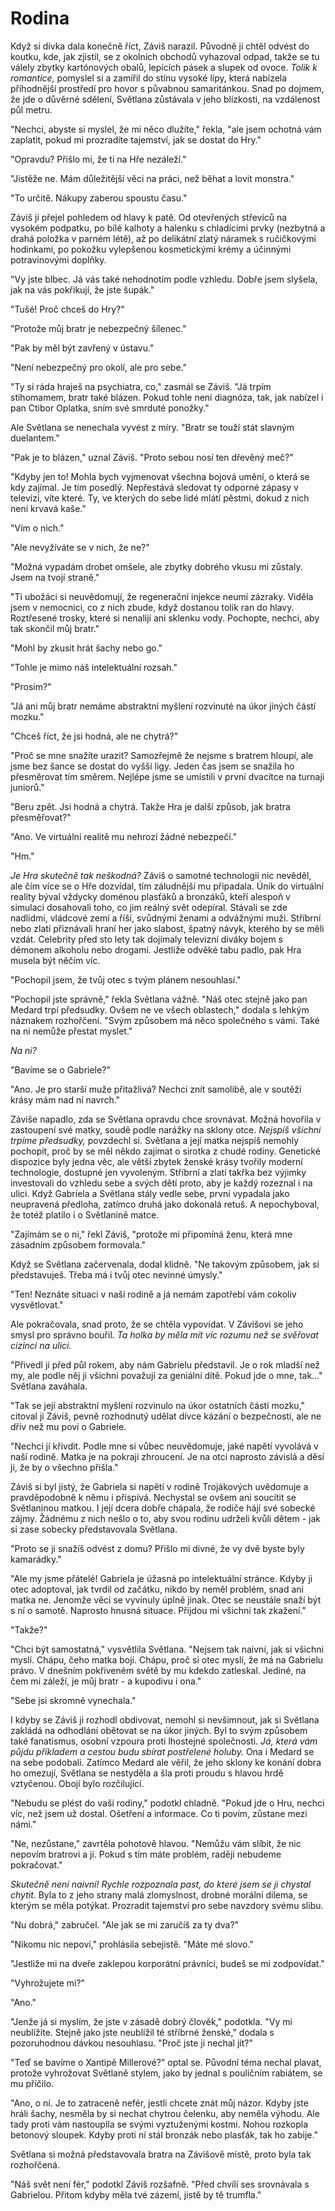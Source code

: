 # Rodina

Když si dívka dala konečně říct, Záviš narazil. Původně ji chtěl odvést do koutku, kde, jak zjistil, se z okolních obchodů vyhazoval odpad, takže se tu válely zbytky kartónových obalů, lepících pásek a slupek od ovoce. *Tolik k romantice,* pomyslel si a zamířil do stínu vysoké lípy, která nabízela příhodnější prostředí pro hovor s půvabnou samaritánkou. Snad po dojmem, že jde o důvěrné sdělení, Světlana zůstávala v jeho blízkosti, na vzdálenost půl metru.

"Nechci, abyste si myslel, že mi něco dlužíte," řekla, "ale jsem ochotná vám zaplatit, pokud mi prozradíte tajemství, jak se dostat do Hry."

"Opravdu? Přišlo mi, že ti na Hře nezáleží."

"Jistěže ne. Mám důležitější věci na práci, než běhat a lovit monstra."

"To určitě. Nákupy zaberou spoustu času."

Záviš ji přejel pohledem od hlavy k patě. Od otevřených střevíců na vysokém podpatku, po bílé kalhoty a halenku s chladícími prvky (nezbytná a drahá položka v parném létě), až po delikátní zlatý náramek s ručičkovými hodinkami, po pokožku vylepšenou kosmetickými krémy a účinnými potravinovými doplňky.

"Vy jste blbec. Já vás také nehodnotím podle vzhledu. Dobře jsem slyšela, jak na vás pokřikují, že jste šupák."

"Tušé! Proč chceš do Hry?"

"Protože můj bratr je nebezpečný šílenec."

"Pak by měl být zavřený v ústavu."

"Není nebezpečný pro okolí, ale pro sebe."

"Ty si ráda hraješ na psychiatra, co," zasmál se Záviš. "Já trpím stihomamem, bratr také blázen. Pokud tohle není diagnóza, tak, jak nabízel i pan Ctibor Oplatka, sním své smrduté ponožky."

Ale Světlana se nenechala vyvést z míry. "Bratr se touží stát slavným duelantem."

"Pak je to blázen," uznal Záviš. "Proto sebou nosí ten dřevěný meč?"

"Kdyby jen to! Mohla bych vyjmenovat všechna bojová umění, o která se kdy zajímal. Je tím posedlý. Nepřestává sledovat ty odporné zápasy v televizi, víte které. Ty, ve kterých do sebe lidé mlátí pěstmi, dokud z nich není krvavá kaše."

"Vím o nich."

"Ale nevyžíváte se v nich, že ne?"

"Možná vypadám drobet omšele, ale zbytky dobrého vkusu mi zůstaly. Jsem na tvojí straně."

"Ti ubožáci si neuvědomují, že regenerační injekce neumí zázraky. Viděla jsem v nemocnici, co z nich zbude, když dostanou tolik ran do hlavy. Roztřesené trosky, které si nenalijí ani sklenku vody. Pochopte, nechci, aby tak skončil můj bratr."

"Mohl by zkusit hrát šachy nebo go."

"Tohle je mimo náš intelektuální rozsah."

"Prosím?"

"Já ani můj bratr nemáme abstraktní myšlení rozvinuté na úkor jiných částí mozku."

"Chceš říct, že jsi hodná, ale ne chytrá?"

"Proč se mne snažíte urazit? Samozřejmě že nejsme s bratrem hloupí, ale jsme bez šance se dostat do vyšší ligy. Jeden čas jsem se snažila ho přesměrovat tím směrem. Nejlépe jsme se umístili v první dvacítce na turnaji juniorů."

"Beru zpět. Jsi hodná a chytrá. Takže Hra je další způsob, jak bratra přesměřovat?"

"Ano. Ve virtuální realitě mu nehrozí žádné nebezpečí."

"Hm."

*Je Hra skutečně tak neškodná?* Záviš o samotné technologii nic nevěděl, ale čím více se o Hře dozvídal, tím záludnější mu připadala. Únik do virtuální reality býval vždycky doménou plasťáků a bronzáků, kteří alespoň v simulaci dosahovali toho, co jim reálný svět odepíral. Stávali se zde nadlidmi, vládcové zemí a říší, svůdnými ženami a odvážnými muži. Stříbrní nebo zlatí přiznávali hraní her jako slabost, špatný návyk, kterého by se měli vzdát. Celebrity před sto lety tak dojímaly televizní diváky bojem s démonem alkoholu nebo drogami. Jestliže odvěké tabu padlo, pak Hra musela být něčím víc.

"Pochopil jsem, že tvůj otec s tvým plánem nesouhlasí."

"Pochopil jste správně," řekla Světlana vážně. "Náš otec stejně jako pan Medard trpí předsudky. Ovšem ne ve všech oblastech," dodala s lehkým náznakem rozhořčení. "Svým způsobem má něco společného s vámi. Také na ni nemůže přestat myslet."

*Na ni?*

"Bavíme se o Gabriele?"

"Ano. Je pro starší muže přitažlivá? Nechci znít samolibě, ale v soutěži krásy mám nad ní navrch."

Záviše napadlo, zda se Světlana opravdu chce srovnávat. Možná hovořila v zastoupení své matky, soudě podle narážky na sklony otce. *Nejspíš všichni trpíme předsudky,* povzdechl si. Světlana a její matka nejspíš nemohly pochopit, proč by se měl někdo zajímat o sirotka z chudé rodiny. Genetické dispozice byly jedna věc, ale větší zbytek ženské krásy tvořily moderní technologie, dostupné jen vyvoleným. Stříbrní a zlatí takřka bez výjimky investovali do vzhledu sebe a svých dětí proto, aby je každý rozeznal i na ulici. Když Gabriela a Světlana stály vedle sebe, první vypadala jako neupravená předloha, zatímco druhá jako dokonalá retuš. A nepochyboval, že totéž platilo i o Světlanině matce.

"Zajímám se o ni," řekl Záviš, "protože mi připomíná ženu, která mne zásadním způsobem formovala."

Když se Světlana začervenala, dodal klidně. "Ne takovým způsobem, jak si představuješ. Třeba má i tvůj otec nevinné úmysly."

"Ten! Neznáte situaci v naší rodině a já nemám zapotřebí vám cokoliv vysvětlovat."

Ale pokračovala, snad proto, že se chtěla vypovídat. V Závišovi se jeho smysl pro správno bouřil. *Ta holka by měla mít víc rozumu než se svěřovat cizinci na ulici.*

"Přivedl ji před půl rokem, aby nám Gabrielu představil. Je o rok mladší než my, ale podle něj ji všichni považují za geniální dítě. Pokud jde o mne, tak..." Světlana zaváhala.

"Tak se její abstraktní myšlení rozvinulo na úkor ostatních částí mozku," citoval ji Záviš, pevně rozhodnutý udělat dívce kázání o bezpečnosti, ale ne dřív než mu poví o Gabriele.

"Nechci jí křivdit. Podle mne si vůbec neuvědomuje, jaké napětí vyvolává v naší rodině. Matka je na pokraji zhroucení. Je na otci naprosto závislá a děsí ji, že by o všechno přišla."

Záviš si byl jistý, že Gabriela si napětí v rodině Trojákových uvědomuje a pravděpodobně k němu i přispívá. Nechystal se ovšem ani soucítit se Světlaninou matkou. I její dcera dobře chápala, že rodiče hájí své sobecké zájmy. Žádnému z nich nešlo o to, aby svou rodinu udrželi kvůli dětem - jak si zase sobecky představovala Světlana.

"Proto se ji snažíš odvést z domu? Přišlo mi divné, že vy dvě byste byly kamarádky."

"Ale my jsme přátelé! Gabriela je úžasná po intelektuální stránce. Kdyby ji otec adoptoval, jak tvrdil od začátku, nikdo by neměl problém, snad ani matka ne. Jenomže věci se vyvinuly úplně jinak. Otec se neustále snaží být s ní o samotě. Naprosto hnusná situace. Přijdou mi všichni tak zkažení."

"Takže?"

"Chci být samostatná," vysvětlila Světlana. "Nejsem tak naivní, jak si všichni myslí. Chápu, čeho matka bojí. Chápu, proč si otec myslí, že má na Gabrielu právo. V dnešním pokřiveném světě by mu kdekdo zatleskal. Jediné, na čem mi záleží, je můj bratr - a kupodivu i ona."

"Sebe jsi skromně vynechala."

I kdyby se Záviš ji rozhodl obdivovat, nemohl si nevšimnout, jak si Světlana zakládá na odhodlání obětovat se na úkor jiných. Byl to svým způsobem také fanatismus, osobní vzpoura proti lhostejné společnosti. *Já, která vám půjdu příkladem a cestou budu sbírat postřelené holuby.* Ona i Medard se na sebe podobali. Zatímco Medard ale věřil, že jeho sklony ke konání dobra ho omezují, Světlana se nestyděla a šla proti proudu s hlavou hrdě vztyčenou. Obojí bylo rozčilující.

"Nebudu se plést do vaší rodiny," podotkl chladně. "Pokud jde o Hru, nechci víc, než jsem už dostal. Ošetření a informace. Co ti povím, zůstane mezi námi."

"Ne, nezůstane," zavrtěla pohotově hlavou. "Nemůžu vám slíbit, že nic nepovím bratrovi a jí. Pokud s tím máte problém, raději nebudeme pokračovat."

*Skutečně není naivní! Rychle rozpoznala past, do které jsem se ji chystal chytit.* Byla to z jeho strany malá zlomyslnost, drobné morální dilema, se kterým se měla potýkat. Prozradit tajemství pro sebe navzdory svému slibu.

"Nu dobrá," zabručel. "Ale jak se mi zaručíš za ty dva?"

"Nikomu nic nepoví," prohlásila sebejistě. "Máte mé slovo."

"Jestliže mi na dveře zaklepou korporátní právníci, budeš se mi zodpovídat."

"Vyhrožujete mi?"

"Ano."

"Jenže já si myslím, že jste v zásadě dobrý člověk," podotkla. "Vy mi neublížíte. Stejně jako jste neublížil té stříbrné ženské," dodala s pozoruhodnou dávkou nesouhlasu. "Proč jste ji nechal jít?"

"Teď se bavíme o Xantipě Millerové?" optal se. Původní téma nechal plavat, protože vyhrožovat Světlaně stylem, jako by jednal s pouličním rabiátem, se mu příčilo.

"Ano, o ní. Je to zatraceně nefér, jestli chcete znát můj názor. Kdyby jste hráli šachy, nesměla by si nechat chytrou čelenku, aby neměla výhodu. Ale tady proti vám nastoupila se svými vyztuženými kostmi. Nohou rozkopla betonový sloupek. Kdyby proti ní stál bronzák nebo plasťák, tak ho zabije."

Světlana si možná představovala bratra na Závišově místě, proto byla tak rozhořčená.

"Náš svět není fér," podotkl Záviš rozšafně. "Před chvílí ses srovnávala s Gabrielou. Přitom kdyby měla tvé zázemí, jistě by tě trumfla."
